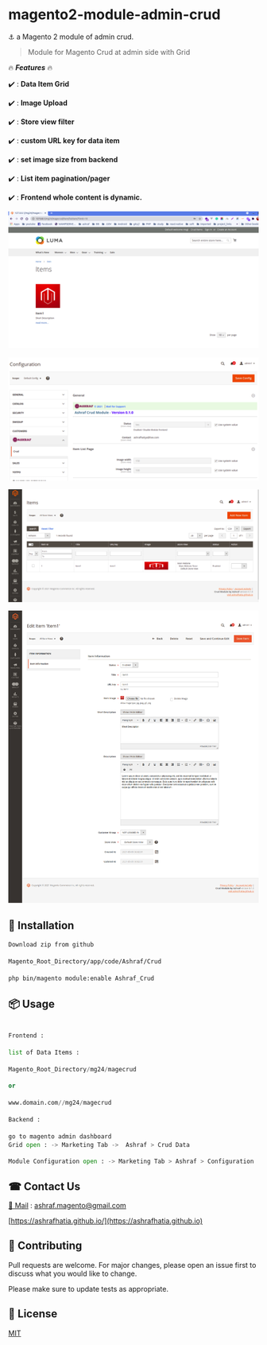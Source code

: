 # magento2-module-admin-crud

⚓ a Magento 2 module of admin crud.

>Module for Magento Crud at admin side with Grid

🔥 ***Features*** 🔥

✔️ : **Data Item Grid**

✔️ : **Image Upload**

✔️ : **Store view filter**

✔️ : **custom URL key for data item**

✔️ : **set image size from backend**

✔️ : **List item pagination/pager**

✔️ : **Frontend whole content is dynamic.**



![Alt text](ss/img1.png?raw=true "preview")

![Alt text](ss/img2.png?raw=true "preview")

![Alt text](ss/img3.png?raw=true "preview")

![Alt text](ss/img4.png?raw=true "preview")

## 🤖 Installation


```bash
Download zip from github 

Magento_Root_Directory/app/code/Ashraf/Crud

php bin/magento module:enable Ashraf_Crud
```

## 📦 Usage

```python

Frontend : 

list of Data Items : 

Magento_Root_Directory/mg24/magecrud

or

www.domain.com//mg24/magecrud

Backend :

go to magento admin dashboard
Grid open : -> Marketing Tab ->  Ashraf > Crud Data

Module Configuration open : -> Marketing Tab > Ashraf > Configuration 
```
## ☎ Contact Us

[📧 Mail](mailto:ashraf.magento@gmail.com ) : ashraf.magento@gmail.com 

[https://ashrafhatia.github.io/](https://ashrafhatia.github.io)


## 🔗 Contributing
Pull requests are welcome. For major changes, please open an issue first to discuss what you would like to change.

Please make sure to update tests as appropriate.

## 📜 License
[MIT](https://github.com/AshrafHatia/magento2-module-admin-crud/blob/master/LICENSE.txt)
